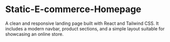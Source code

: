 # Static-E-commerce-Homepage
A clean and responsive landing page built with React and Tailwind CSS. It includes a modern navbar, product sections, and a simple layout suitable for showcasing an online store.
